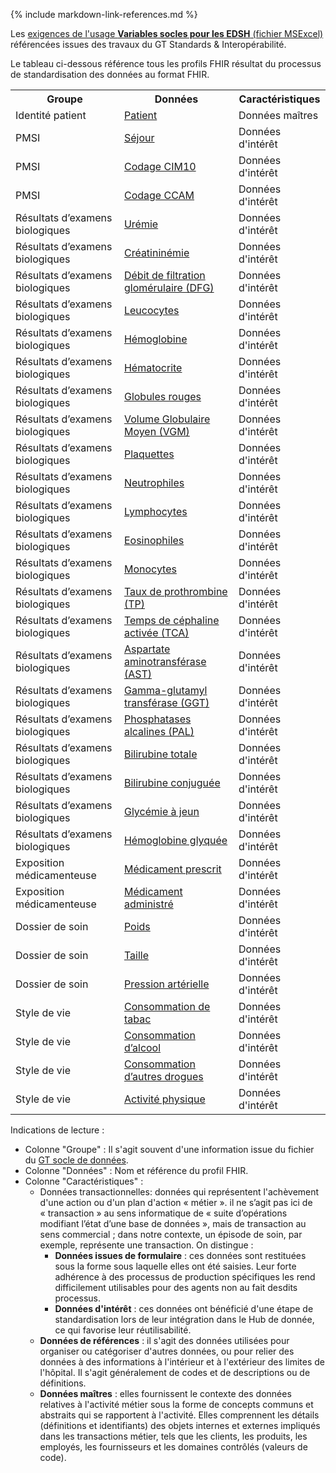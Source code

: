 {% include markdown-link-references.md %}

Les [exigences de l'usage **Variables socles pour les EDSH** (fichier MSExcel)](DocumentReference-CoreExigences.html) 
référencées issues des travaux du GT Standards & Interopérabilité. 

Le tableau ci-dessous référence tous les profils FHIR résultat du processus de standardisation des données au format FHIR.

<table style="width: 100%">
  <tr><th>Groupe</th><th>Données</th><th>Caractéristiques</th></tr>
  <tr><td>Identité patient</td><td><a href="StructureDefinition-DMPatient.html">Patient</a></td><td>Données maîtres</td></tr>
  <tr><td>PMSI</td><td><a href="StructureDefinition-DMEncounter.html">Séjour</a></td><td>Données d'intérêt</td></tr>
  <tr><td>PMSI</td><td><a href="StructureDefinition-DMCondition.html">Codage CIM10</a></td><td>Données d'intérêt</td></tr>
  <tr><td>PMSI</td><td><a href="StructureDefinition-DMProcedure.html">Codage CCAM</a></td><td>Données d'intérêt</td></tr>
  <tr><td>Résultats d’examens biologiques</td><td><a href="StructureDefinition-DMObservationLaboratoryUremie.html">Urémie</a></td><td>Données d'intérêt</td></tr>
  <tr><td>Résultats d’examens biologiques</td><td><a href="StructureDefinition-DMObservationLaboratoryFonctionRenale.html">Créatininémie</a></td><td>Données d'intérêt</td></tr>
  <tr><td>Résultats d’examens biologiques</td><td><a href="StructureDefinition-DMObservationLaboratoryFonctionRenale.html">Débit de filtration glomérulaire (DFG)</a></td><td>Données d'intérêt</td></tr>
  <tr><td>Résultats d’examens biologiques</td><td><a href="">Leucocytes</a></td><td>Données d'intérêt</td></tr>
  <tr><td>Résultats d’examens biologiques</td><td><a href="">Hémoglobine</a></td><td>Données d'intérêt</td></tr>
  <tr><td>Résultats d’examens biologiques</td><td><a href="">Hématocrite</a></td><td>Données d'intérêt</td></tr>
  <tr><td>Résultats d’examens biologiques</td><td><a href="">Globules rouges</a></td><td>Données d'intérêt</td></tr>
  <tr><td>Résultats d’examens biologiques</td><td><a href="">Volume Globulaire Moyen (VGM)</a></td><td>Données d'intérêt</td></tr>
  <tr><td>Résultats d’examens biologiques</td><td><a href="">Plaquettes</a></td><td>Données d'intérêt</td></tr>
  <tr><td>Résultats d’examens biologiques</td><td><a href="">Neutrophiles</a></td><td>Données d'intérêt</td></tr>
  <tr><td>Résultats d’examens biologiques</td><td><a href="">Lymphocytes</a></td><td>Données d'intérêt</td></tr>
  <tr><td>Résultats d’examens biologiques</td><td><a href="">Eosinophiles</a></td><td>Données d'intérêt</td></tr>
  <tr><td>Résultats d’examens biologiques</td><td><a href="">Monocytes</a></td><td>Données d'intérêt</td></tr>
  <tr><td>Résultats d’examens biologiques</td><td><a href="">Taux de prothrombine (TP)</a></td><td>Données d'intérêt</td></tr>
  <tr><td>Résultats d’examens biologiques</td><td><a href="StructureDefinition-DMObservationLaboratoryTCA.html">Temps de céphaline activée (TCA)</a></td><td>Données d'intérêt</td></tr>
  <tr><td>Résultats d’examens biologiques</td><td><a href="">Aspartate aminotransférase (AST)</a></td><td>Données d'intérêt</td></tr>
  <tr><td>Résultats d’examens biologiques</td><td><a href="">Gamma-glutamyl transférase (GGT)</a></td><td>Données d'intérêt</td></tr>
  <tr><td>Résultats d’examens biologiques</td><td><a href="">Phosphatases alcalines (PAL)</a></td><td>Données d'intérêt</td></tr>
  <tr><td>Résultats d’examens biologiques</td><td><a href="">Bilirubine totale</a></td><td>Données d'intérêt</td></tr>
  <tr><td>Résultats d’examens biologiques</td><td><a href="">Bilirubine conjuguée</a></td><td>Données d'intérêt</td></tr>
  <tr><td>Résultats d’examens biologiques</td><td><a href="">Glycémie à jeun</a></td><td>Données d'intérêt</td></tr>
  <tr><td>Résultats d’examens biologiques</td><td><a href="">Hémoglobine glyquée</a></td><td>Données d'intérêt</td></tr>
  <tr><td>Exposition médicamenteuse</td><td><a href="StructureDefinition-DMMedicationRequest.html">Médicament prescrit</a></td><td>Données d'intérêt</td></tr>
  <tr><td>Exposition médicamenteuse</td><td><a href="StructureDefinition-DMMedicationAdministration.html">Médicament administré</a></td><td>Données d'intérêt</td></tr>
  <tr><td>Dossier de soin</td><td><a href="StructureDefinition-DMObservationBodyWeight.html">Poids</a></td><td>Données d'intérêt</td></tr>
  <tr><td>Dossier de soin</td><td><a href="StructureDefinition-DMObservationBodyHeight.html">Taille</a></td><td>Données d'intérêt</td></tr>
  <tr><td>Dossier de soin</td><td><a href="StructureDefinition-DMObservationBloodPressure.html">Pression artérielle</a></td><td>Données d'intérêt</td></tr>
  <tr><td>Style de vie</td><td><a href="StructureDefinition-DMObservationSmokingStatus.html">Consommation de tabac</a></td><td>Données d'intérêt</td></tr>
  <tr><td>Style de vie</td><td><a href="StructureDefinition-DMObservationAlcoholUseStatus.html">Consommation d’alcool</a></td><td>Données d'intérêt</td></tr>
  <tr><td>Style de vie</td><td><a href="StructureDefinition-DMObservationSubstanceUseStatus.html">Consommation d’autres drogues</a></td><td>Données d'intérêt</td></tr>
  <tr><td>Style de vie</td><td><a href="StructureDefinition-DMObservationExerciceStatus.html">Activité physique</a></td><td>Données d'intérêt</td></tr>
</table>

Indications de lecture : 
- Colonne "Groupe" : Il s'agit souvent d'une information issue du fichier du [GT socle de données](DocumentReference-CoreExigences.html).
- Colonne "Données" : Nom et référence du profil FHIR. 
- Colonne "Caractéristiques" :
  - Données transactionnelles: données qui représentent l'achèvement d'une action ou d'un plan d'action « métier ».  il ne s’agit pas ici de « transaction » au sens informatique de « suite d’opérations modifiant l’état d’une base de données », mais de transaction au sens commercial ; dans notre contexte, un épisode de soin, par exemple, représente une transaction. On distingue :
    - **Données issues de formulaire** : ces données sont restituées sous la forme sous laquelle elles ont été saisies. Leur forte adhérence à des processus de production spécifiques les rend difficilement utilisables pour des agents non au fait desdits processus. 
    - **Données d'intérêt** : ces données ont bénéficié d'une étape de standardisation lors de leur intégration dans le Hub de donnée, ce qui favorise leur réutilisabilité.
  - **Données de références** : il s'agit des données utilisées pour organiser ou catégoriser d'autres données, ou pour relier des données à des informations à l'intérieur et à l'extérieur des limites de l'hôpital. Il s'agit généralement de codes et de descriptions ou de définitions.
  - **Données maîtres** : elles fournissent le contexte des données relatives à l'activité métier sous la forme de concepts communs et abstraits qui se rapportent à l'activité. Elles comprennent les détails (définitions et identifiants) des objets internes et externes impliqués dans les transactions métier, tels que les clients, les produits, les employés, les fournisseurs et les domaines contrôlés (valeurs de code).
